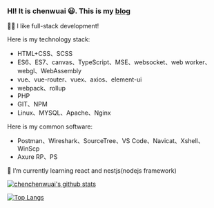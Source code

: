### HI! It is chenwuai 😃. This is my [blog](https://xxcc.fun)
🤟🏻 I like full-stack development!

Here is my technology stack:
+ HTML+CSS、SCSS
+ ES6、ES7、canvas、TypeScript、MSE、websocket、web worker、webgl、WebAssembly
+ vue、vue-router、vuex、axios、element-ui
+ webpack、rollup
+ PHP
+ GIT、NPM
+ Linux、MYSQL、Apache、Nginx

Here is my common software:
+ Postman、Wireshark、SourceTree、VS Code、Navicat、Xshell、WinScp
+ Axure RP、PS

🌱 I’m currently learning react and nestjs(nodejs framework)


[![chenchenwuai's github stats](https://github-readme-stats.vercel.app/api?username=chenchenwuai&show_icons=true&theme=radical)](https://github.com/anuraghazra/github-readme-stats)

[![Top Langs](https://github-readme-stats.vercel.app/api/top-langs/?username=chenchenwuai&layout=compact)](https://github.com/anuraghazra/github-readme-stats)
